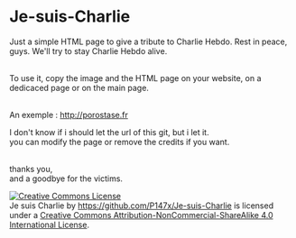 # Je-suis-Charlie

Just a simple HTML page to give a tribute to Charlie Hebdo.
Rest in peace, guys. We'll try to stay Charlie Hebdo alive.
<br /><br />

To use it, copy the image and the HTML page on your website, on a dedicaced page or on the main page.
<br /><br />

An exemple : http://porostase.fr

I don't know if i should let the url of this git, but i let it.<br />
you can modify the page or remove the credits if you want.
<br /><br />



thanks you,<br />
and a goodbye for the victims.

<a rel="license" href="http://creativecommons.org/licenses/by-nc-sa/4.0/"><img alt="Creative Commons License" style="border-width:0" src="https://i.creativecommons.org/l/by-nc-sa/4.0/88x31.png" /></a><br /><span xmlns:dct="http://purl.org/dc/terms/" href="http://purl.org/dc/dcmitype/Dataset" property="dct:title" rel="dct:type">Je suis Charlie</span> by <a xmlns:cc="http://creativecommons.org/ns#" href="https://github.com/P147x/Je-suis-Charlie" property="cc:attributionName" rel="cc:attributionURL">https://github.com/P147x/Je-suis-Charlie</a> is licensed under a <a rel="license" href="http://creativecommons.org/licenses/by-nc-sa/4.0/">Creative Commons Attribution-NonCommercial-ShareAlike 4.0 International License</a>.
